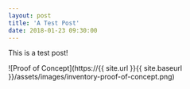 ```yaml
---
layout: post
title: 'A Test Post'
date: 2018-01-23 09:30:00
---
```


This is a test post!

![Proof of Concept](https://{{ site.url }}{{ site.baseurl }}/assets/images/inventory-proof-of-concept.png)
